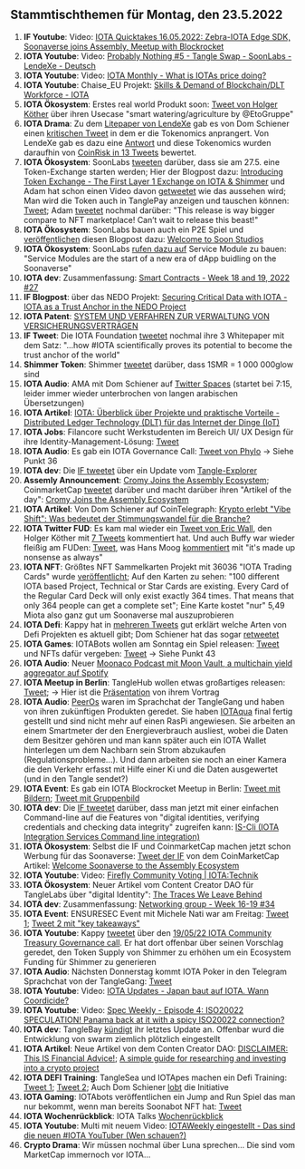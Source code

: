 ## Stammtischthemen für Montag, den 23.5.2022

1. **IF Youtube**: Video: [IOTA Quicktakes 16.05.2022: Zebra-IOTA Edge SDK, Soonaverse joins Assembly, Meetup with Blockrocket](https://www.youtube.com/watch?v=54PW7GktdSE)
2. **IOTA Youtube**: Video: [Probably Nothing #5 - Tangle Swap - SoonLabs - LendeXe - Deutsch](https://www.youtube.com/watch?v=xm01WAi0H3Q) 
3. **IOTA Youtube**: Video: [IOTA Monthly - What is IOTAs price doing?](https://www.youtube.com/watch?v=jg4wVWgo7Lk)
4. **IOTA Youtube**: Chaise_EU Projekt: [Skills & Demand of Blockchain/DLT Workforce - IOTA](https://www.youtube.com/watch?v=8uvMK-OdYbk)
5. **IOTA Ökosystem**: Erstes real world Produkt soon: [Tweet von Holger Köther](https://twitter.com/HolgerKoether/status/1526554429977243649?s=20&t=P4c6rQbmcM3Cz_a0lmMUhA) über ihren Usecase "smart watering/agriculture by @EtoGruppe"
6. **IOTA Drama**: Zu dem [Litepaper von LendeXe](https://docs.google.com/document/d/1cEDXCDpxZm_BPQB7eEgJ_4GJ0FJprk24fzXbvcrdy4o/edit) gab es von Dom Schiener einen [kritischen Tweet](https://twitter.com/DomSchiener/status/1526274739886608384?s=20&t=MQy0lnHyi0uOqO7Ah6HTcQ) in dem er die Tokenomics anprangert. Von LendeXe gab es dazu eine [Antwort](https://twitter.com/LendeXeFinance/status/1526307763344879617?s=20&t=fMHn8df-KznwCNx1DjzdrA) und diese Tokenomics wurden daraufhin von [CoinRisk in 13 Tweets](https://twitter.com/CoinRisk/status/1526915299429298177?s=20&t=fMHn8df-KznwCNx1DjzdrA) bewertet.
7. **IOTA Ökosystem**: SoonLabs [tweeten](https://twitter.com/soon_labs/status/1526065769896738816?s=20&t=MQy0lnHyi0uOqO7Ah6HTcQ) darüber, dass sie am 27.5. eine Token-Exchange starten werden; Hier der Blogpost dazu: [Introducing Token Exchange - The First Layer 1 Exchange on IOTA & Shimmer](https://soonlabs.medium.com/introducing-token-exchange-c8ff9f322a9e) und Adam hat schon einen Video davon [getweetet](https://twitter.com/adam_unchained/status/1527502950049800193?s=20&t=orBfToZmlKt87sjSXDYZkA) wie das aussehen wird; Man wird die Token auch in TanglePay anzeigen und tauschen können: [Tweet](https://twitter.com/soon_labs/status/1527555267868495873?s=20&t=Rie6bsRL-dmcrCumBN1U2A); Adam [tweetet](https://twitter.com/adam_unchained/status/1528147537990889473?s=20&t=5Y-7BFlZZDdFzJDG4xzoeQ) nochmal darüber: "This release is way bigger compare to NFT marketplace! Can’t wait to release this beast!"
8. **IOTA Ökosystem**: SoonLabs bauen auch ein P2E Spiel und [veröffentlichen](https://twitter.com/soon_labs/status/1527152231182585862?s=20&t=MQy0lnHyi0uOqO7Ah6HTcQ) diesen Blogpost dazu: [Welcome to Soon Studios](https://soonlabs.medium.com/welcome-to-soon-studios-89ab4461d178)
9. **IOTA Ökosystem**: SoonLabs [rufen dazu auf](https://twitter.com/soon_labs/status/1527516319607709697?s=20&t=orBfToZmlKt87sjSXDYZkA) Service Module zu bauen: "Service Modules are the start of a new era of dApp buidling on the Soonaverse"
10. **IOTA dev**: Zusammenfassung: [Smart Contracts - Week 18 and 19, 2022 #27](https://github.com/iotaledger/engineering-updates/discussions/27)
11. **IF Blogpost**: über das NEDO Projekt: [Securing Critical Data with IOTA - IOTA as a Trust Anchor in the NEDO Project](https://blog.iota.org/securing-critical-data-with-iota/)
12. **IOTA Patent**: [SYSTEM UND VERFAHREN ZUR VERWALTUNG VON VERSICHERUNGSVERTRÄGEN](https://worldwide.espacenet.com/patent/search/family/074556971/publication/EP3992882A1?q=pn%3DEP3992882A1)
13. **IF Tweet**: Die IOTA Foundation [tweetet](https://twitter.com/iota/status/1526856244228763648?s=20&t=MQy0lnHyi0uOqO7Ah6HTcQ) nochmal ihre 3 Whitepaper mit dem Satz: "...how #IOTA scientifically proves its potential to become the trust anchor of the world"
14. **Shimmer Token**: Shimmer [tweetet](https://twitter.com/shimmernet/status/1526502979775434752?s=20&t=POr0TOt452OIh1mNNKjObw) darüber, dass 1SMR = 1 000 000glow sind
15. **IOTA Audio**: AMA mit Dom Schiener auf [Twitter Spaces](https://twitter.com/bitoasis/status/1526588956942516224?s=20&t=Noo5PyxmcDhQrvB4YqGAIQ) (startet bei 7:15, leider immer wieder unterbrochen von langen arabischen Übersetzungen)
16. **IOTA Artikel**: [IOTA: Überblick über Projekte und praktische Vorteile - Distributed Ledger Technology (DLT) für das Internet der Dinge (IoT)](https://morethandigital.info/iota-ueberblick-ueber-projekte-und-praktische-vorteile/)
17. **IOTA Jobs**: Filancore sucht Werkstudenten im Bereich UI/ UX Design für ihre Identity-Management-Lösung: [Tweet](https://twitter.com/FilancoreGmbH/status/1526869863242801158?s=20&t=fPZOhX3k4sBauxPWwuktpw)
18. **IOTA Audio**: Es gab ein IOTA Governance Call: [Tweet von Phylo](https://twitter.com/PhyloIota/status/1526889472750944256?s=20&t=ALGQULAc4B5dM-u_RJAWMQ) -> Siehe Punkt 36
19. **IOTA dev**: Die [IF tweetet](https://twitter.com/iota/status/1526898345003859968?s=20&t=veiiX8-40dtOAwkhJ5IKGQ) über ein Update vom [Tangle-Explorer](https://explorer.iota.org/mainnet)
20. **Assemly Announcement**: [Cromy Joins the Assembly Ecosystem](https://blog.assembly.sc/cromy-joins-the-assembly-ecosystem/); CoinmarketCap [tweetet](https://twitter.com/CoinMarketCap/status/1527175633201025024?s=20&t=1Ovdk8m_KG1PZW0s9D9ltg) darüber und macht darüber ihren "Artikel of the day": [Cromy Joins the Assembly Ecosystem](https://coinmarketcap.com/gravity/articles/28408)
21. **IOTA Artikel**: Von Dom Schiener auf CoinTelegraph: [Krypto erlebt "Vibe Shift": Was bedeutet der Stimmungswandel für die Branche?](https://de.cointelegraph.com/news/love-it-or-hate-it-crypto-s-vibe-shift-is-now-imminent)
22. **IOTA Twitter FUD**: Es kam mal wieder ein [Tweet von Eric Wall](https://twitter.com/ercwl/status/1527066061379620865?s=20&t=iF6Bt0tROTH2cTvGoQlkAQ), den Holger Köther mit [7 Tweets](https://twitter.com/HolgerKoether/status/1527201480574480385?s=20&t=iF6Bt0tROTH2cTvGoQlkAQ) kommentiert hat. Und auch Buffy war wieder fleißig am FUDen: [Tweet](https://twitter.com/fudsfuddy/status/1527073229839511558?s=21&t=RkiOXPhgZRy1HlD-PTPCMQ), was Hans Moog [kommentiert](https://twitter.com/hus_qy/status/1527241066931531776?s=20&t=lJ8mZPS1O9rtjruROFgC_w) mit "it's made up nonsense as always"
23. **IOTA NFT**: Größtes NFT Sammelkarten Projekt mit 36036 "IOTA Trading Cards" wurde [veröffentlicht](https://twitter.com/IOTA_TCG/status/1526634686604271616?s=20&t=iF6Bt0tROTH2cTvGoQlkAQ); Auf den Karten zu sehen: "100 different IOTA based Project, Technical or Star Cards are existing. Every Card of the Regular Card Deck will only exist exactly 364 times. That means that only 364 people can get a complete set"; Eine Karte kostet "nur" 5,49 Miota also ganz gut um Soonaverse mal auszuprobieren
24. **IOTA Defi**: Kappy hat in [mehreren Tweets](https://twitter.com/Rob_Daykin/status/1526845676524535808?s=20&t=iF6Bt0tROTH2cTvGoQlkAQ) gut erklärt welche Arten von Defi Projekten es aktuell gibt; Dom Schiener hat das sogar [retweetet](https://twitter.com/DomSchiener/status/1526971921530773505?s=20&t=iF6Bt0tROTH2cTvGoQlkAQ)
25. **IOTA Games**: IOTABots wollen am Sonntag ein Spiel releasen: [Tweet](https://twitter.com/iotabots/status/1527221315328954369?s=20&t=-OzSjCfYCYn9oPD5ujhadw) und NFTs dafür vergeben: [Tweet](https://twitter.com/iotabots/status/1527523261793320960?s=20&t=orBfToZmlKt87sjSXDYZkA) -> Siehe Punkt 43
26. **IOTA Audio**: Neuer [Moonaco Podcast mit Moon Vault, a multichain yield aggregator auf Spotify](https://open.spotify.com/episode/61Z1z2cJZik0KYNhP4ZEVA?si=CwP27rJhSHuJVVMd8-Wvjw&nd=1)
27. **IOTA Meetup in Berlin**: TangleHub wollen etwas großartiges releasen: [Tweet](https://twitter.com/Tanglehub_eu/status/1527223416625016833?s=20&t=L4wOIvzjNn6cxJ1j_YuYBg); -> Hier ist die [Präsentation](https://docs.google.com/presentation/d/16bOmHcx-0eWJFgU-w_aO6jcWfc9fRcxlClAX0BlQj0c/edit#slide=id.g1233331199c_0_0) von ihrem Vortrag
28. **IOTA Audio**: [PeerOs](https://twitter.com/peerosofficial) waren im Sprachchat der TangleGang und haben von ihren zukünftigen Produkten geredet. Sie haben [IOTAqua](https://twitter.com/IOTAqua) final fertig gestellt und sind nicht mehr auf einen RasPi angewiesen. Sie arbeiten an einem Smartmeter der den Energieverbrauch ausliest, wobei die Daten dem Besitzer gehören und man kann später auch ein IOTA Wallet hinterlegen um dem Nachbarn sein Strom abzukaufen (Regulationsprobleme...). Und dann arbeiten sie noch an einer Kamera die den Verkehr erfasst mit Hilfe einer Ki und die Daten ausgewertet (und in den Tangle sendet?)
29. **IOTA Event**: Es gab ein IOTA Blockrocket Meetup in Berlin: [Tweet mit Bildern](https://twitter.com/sagarbarvaliya/status/1527388611179593728?s=20&t=orBfToZmlKt87sjSXDYZkA); [Tweet mit Gruppenbild](https://twitter.com/Marydlrw/status/1527339448509247488?s=20&t=orBfToZmlKt87sjSXDYZkA)
30. **IOTA dev**: Die [IF tweetet](https://twitter.com/iota/status/1527303394112569346?s=20&t=orBfToZmlKt87sjSXDYZkA) darüber, dass man jetzt mit einer einfachen Command-line auf die Features von "digital identities, verifying credentials and checking data integrity" zugreifen kann: [IS-Cli (IOTA Integration Services Command line integration)](https://github.com/iotaledger/is-cli)
31. **IOTA Ökosystem**: Selbst die IF und CoinmarketCap machen jetzt schon Werbung für das Soonaverse: [Tweet der IF](https://twitter.com/iota/status/1527544767764209669?s=20&t=Rie6bsRL-dmcrCumBN1U2A) von dem CoinMarketCap Artikel: [Welcome Soonaverse to the Assembly Ecosystem](https://coinmarketcap.com/gravity/articles/27980)
32. **IOTA Youtube**: Video: [Firefly Community Voting | IOTA:Technik](https://www.youtube.com/watch?v=PseaSA6krU4&feature=youtu.be)
33. **IOTA Ökosystem**: Neuer Artikel vom Content Creator DAO für TangleLabs über "digital Identity": [The Traces We Leave Behind](https://blog.tanglelabs.io/the-traces-we-leave-behind/)
34. **IOTA dev**: Zusammenfassung: [Networking group - Week 16-19 #34](https://github.com/iotaledger/research-updates/discussions/34)
35. **IOTA Event**: ENSURESEC Event mit Michele Nati war am Freitag: [Tweet 1](https://twitter.com/michelenati/status/1526869655079485440?s=20&t=JUDXGGjLw4_-KgEZY_jdFg); [Tweet 2 mit "key takeaways"](https://twitter.com/michelenati/status/1527642775025483776?s=20&t=JUDXGGjLw4_-KgEZY_jdFg)
36. **IOTA Youtube**: Kappy [tweetet](https://twitter.com/Rob_Daykin/status/1527595349929472000?s=20&t=JUDXGGjLw4_-KgEZY_jdFg) über den [19/05/22 IOTA Community Treasury Governance call](https://www.youtube.com/watch?v=D45poAXIo0Y&t=1661s). Er hat dort offenbar über seinen Vorschlag geredet, den Token Supply von Shimmer zu erhöhen um ein Ecosystem Funding für Shimmer zu generieren
37. **IOTA Audio**: Nächsten Donnerstag kommt IOTA Poker in den Telegram Sprachchat von der TangleGang: [Tweet](https://twitter.com/GangTangleTalk/status/1527600238197866498?s=20&t=0KlvlXrcfk8NfmIxBYB8Xw)
38. **IOTA Youtube**: Video: [IOTA Updates - Japan baut auf IOTA. Wann Coordicide?](https://www.youtube.com/watch?v=RHoiUbMmSZw)
39. **IOTA Youtube**: Video: [Spec Weekly - Episode 4: ISO20022 SPECULATION! Panama back at it with a spicy ISO20022 connection?](https://www.youtube.com/watch?v=-AcOQCTaw54)
40. **IOTA dev**: TangleBay [kündigt](https://twitter.com/tanglebay/status/1527390622604087314?s=20&t=dYs_W6C76vKLgbpNNjdzVA) ihr letztes Update an. Offenbar wurd die Entwicklung von swarm ziemlich plötzlich eingestellt
41. **IOTA Artikel**: Neue Artikel von dem Conten Creator DAO: [DISCLAIMER: This IS Financial Advice!](https://medium.com/@iotacontentcreators/disclaimer-this-is-financial-advice-1198a70c869d); [A simple guide for researching and investing into a crypto project](https://medium.com/@iotacontentcreators/a-simple-guide-for-researching-and-investing-into-a-crypto-project-fc04724db30d)
42. **IOTA DEFI Training**: TangleSea und IOTApes machen ein Defi Training: [Tweet 1](https://twitter.com/TangleSeaDEX/status/1528269434670010369?s=20&t=GMQTMdIuU8ZdnsWfVpTnsg); [Tweet 2](https://twitter.com/TangleSeaDEX/status/1528269434670010369?s=20&t=5Y-7BFlZZDdFzJDG4xzoeQ); Auch Dom Schiener [lobt](https://twitter.com/DomSchiener/status/1528275247014748160?s=20&t=GMQTMdIuU8ZdnsWfVpTnsg) die Initiative
43. **IOTA Gaming**: IOTAbots veröffentlichen ein Jump and Run Spiel das man nur bekommt, wenn man bereits Soonabot NFT hat: [Tweet](https://twitter.com/iotabots/status/1528435525345869824?s=20&t=N2Kp79CktgjFv_WBvUFm2A)
44. **IOTA Wochenrückblick**: IOTA Talks [Wochenrückblick](https://www.iota-talk.com/index.php?article/186-wochenr%C3%BCckblick-vom-15-bis-21-mai-2022/)
45. **IOTA Youtube**: Multi mit neuem Video: [IOTAWeekly eingestellt - Das sind die neuen #IOTA YouTuber (Wen schauen?)](https://www.youtube.com/watch?v=_51-xFctceI)
46. **Crypto Drama**: Wir müssen nochmal über Luna sprechen... Die sind vom MarketCap immernoch vor IOTA...
